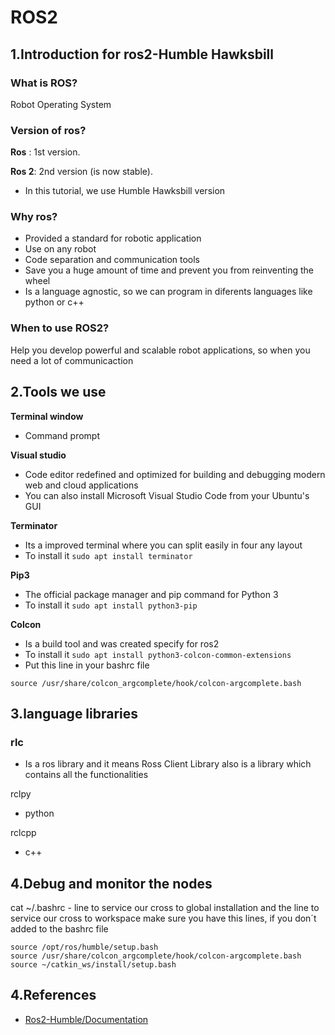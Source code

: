 # ROS2
## 1.Introduction for ros2-Humble Hawksbill

### What is ROS? 
Robot Operating System 

### Version of ros?
**Ros** : 1st version. 
 
**Ros 2**: 2nd version (is now stable).
- In this tutorial, we use Humble Hawksbill version

### Why ros?
- Provided a standard for robotic application 
- Use on any robot
- Code separation and communication tools 
- Save you a huge amount of time and prevent you from reinventing the wheel 
- Is a language agnostic, so we can program in diferents languages like python or c++

### When to use ROS2?

Help you develop powerful and scalable robot applications, so when you need a lot of communicaction 

## 2.Tools we use 

**Terminal window**
 - Command prompt

**Visual studio**
- Code editor redefined and optimized for building and debugging modern web and cloud applications
- You can also install Microsoft Visual Studio Code from your Ubuntu's GUI
  
**Terminator**
- Its a improved terminal where you can split easily in four any layout
- To install it `sudo apt install terminator`

**Pip3**
- The official package manager and pip command for Python 3
- To install it `sudo apt install python3-pip`

**Colcon**
- Is a build tool and was created specify for ros2 
- To install it `sudo apt install python3-colcon-common-extensions`
- Put this line in your bashrc file

```
source /usr/share/colcon_argcomplete/hook/colcon-argcomplete.bash
```


## 3.language libraries 
### rlc ### 
 - Is a ros library and it means Ross Client Library also is a  library which contains all the functionalities 

rclpy 
 - python

rclcpp 
 - c++

## 4.Debug and monitor the nodes
cat ~/.bashrc - line to service our cross to global installation and the line to service our cross to workspace 
make sure you have this lines, if you don´t added to the bashrc file 

```
source /opt/ros/humble/setup.bash
source /usr/share/colcon_argcomplete/hook/colcon-argcomplete.bash
source ~/catkin_ws/install/setup.bash
```

## 4.References 
 - [Ros2-Humble/Documentation](https://docs.ros.org/en/rolling/index.html)

